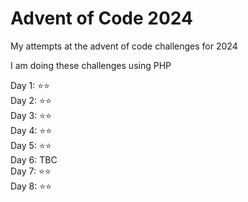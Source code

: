 # Advent of Code 2024

My attempts at the advent of code challenges for 2024

I am doing these challenges using PHP

Day 1: :star::star:  
Day 2: :star::star:  
Day 3: :star::star:  
Day 4: :star::star:  
Day 5: :star::star:  
Day 6: TBC  
Day 7: :star::star:  
Day 8: :star::star:  

